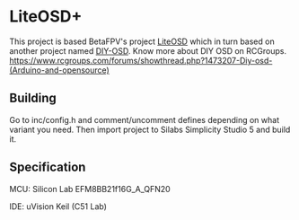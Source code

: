 # LiteOSD+
This project is based BetaFPV's project [LiteOSD](https://github.com/BETAFPV/LiteOSD) which in turn based on another project named [DIY-OSD](https://github.com/schugabe/DIY-OSD).
Know more about DIY OSD on RCGroups.
https://www.rcgroups.com/forums/showthread.php?1473207-Diy-osd-(Arduino-and-opensource)

## Building
Go to inc/config.h and comment/uncomment defines depending on what variant you need. Then import project to Silabs Simplicity Studio 5 and build it.

## Specification
MCU: Silicon Lab EFM8BB21f16G_A_QFN20

IDE: uVision Keil (C51 Lab)
